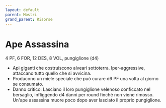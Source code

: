 ```yaml
---
layout: default
parent: Mostri
grand_parent: Risorse
---
```


# Ape Assassina

4 PF, 6 FOR, 12 DES, 8 VOL, pungiglione (d4)

- Api giganti che costruiscono alveari sottoterra. Iper-aggressive, attaccano tutto quello che si avvicina.
- Producono un miele speciale che può curare d6 PF una volta al giorno se consumato.
- Danno critico: Lasciano il loro pungiglione velenoso conficcato nel bersaglio, infliggendo d4 danni per round finché non viene rimosso. Un'ape assassina muore poco dopo aver lasciato il proprio pungiglione.